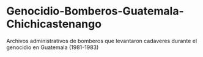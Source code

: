Genocidio-Bomberos-Guatemala-Chichicastenango
=============================================

Archivos administrativos de bomberos que levantaron cadaveres durante el genocidio en Guatemala (1981-1983)